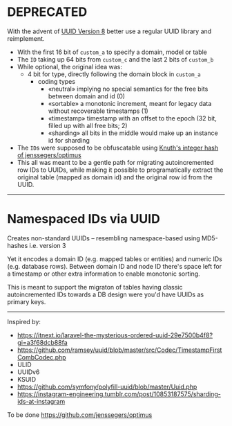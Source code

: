 # DEPRECATED

With the advent of [UUID Version 8](https://datatracker.ietf.org/doc/html/draft-ietf-uuidrev-rfc4122bis-00#section-5.8) better use a regular UUID library and reimplement.

- With the first 16 bit of `custom_a` to specify a domain, model or table
- The `ID` taking up 64 bits from `custom_c` and the last 2 bits of `custom_b`
- While optional, the original idea was:
  - 4 bit for type, directly following the domain block in `custom_a`
    - coding types
      - «neutral»	implying no special semantics for the free bits between domain and id (0)
      - «sortable»  a monotonic increment, meant for legacy data without recoverable timestamps (1)
      - «timestamp» timestamp with an offset to the epoch (32 bit, filled up with all free bits; 2)
      - «sharding»  all bits in the middle would make up an instance id for sharding
- The `ID`s were supposed to be obfuscatable using [Knuth's integer hash of jenssegers/optimus](https://github.com/jenssegers/optimus)
- This all was meant to be a gentle path for migrating autoincremented row IDs to UUIDs, while making it possible to programatically extract the original table (mapped as domain id) and the original row id from the UUID.


----
Namespaced IDs via UUID
=======================

Creates non-standard UUIDs – resembling namespace-based using MD5-hashes i.e. version 3

Yet it encodes a domain ID (e.g. mapped tables or entities) and numeric IDs (e.g. database rows).
Between domain ID and node ID there's space left for a timestamp or other extra information to enable monotonic sorting.

This is meant to support the migraton of tables having classic autoincremented IDs towards a DB design were you'd have UUIDs as primary keys.

----

Inspired by:
* https://itnext.io/laravel-the-mysterious-ordered-uuid-29e7500b4f8?gi=a3f68dcb88fa
* https://github.com/ramsey/uuid/blob/master/src/Codec/TimestampFirstCombCodec.php
* ULID
* UUIDv6
* KSUID
* https://github.com/symfony/polyfill-uuid/blob/master/Uuid.php
* https://instagram-engineering.tumblr.com/post/10853187575/sharding-ids-at-instagram

To be done
https://github.com/jenssegers/optimus
